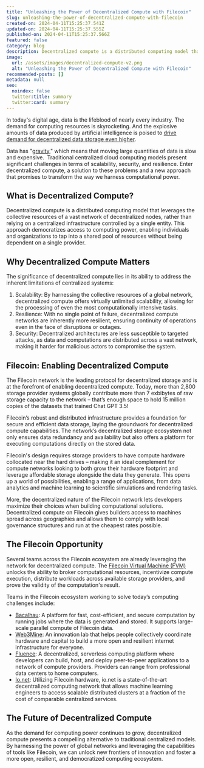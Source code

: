 ```yaml
---
title: "Unleashing the Power of Decentralized Compute with Filecoin"
slug: unleashing-the-power-of-decentralized-compute-with-filecoin
created-on: 2024-04-11T15:25:37.541Z
updated-on: 2024-04-11T15:25:37.555Z
published-on: 2024-04-11T15:25:37.566Z
featured: false
category: blog
description: Decentralized compute is a distributed computing model that leverages the collective resources of a vast network of decentralized nodes, rather than relying on a centralized infrastructure controlled by a single entity. This approach democratizes access to computing power, enabling individuals and organizations to tap into a shared pool of resources without being dependent on a single provider.
image:
  url: /assets/images/decentralized-compute-v2.png
  alt: "Unleashing the Power of Decentralized Compute with Filecoin"
recommended-posts: []
metadata: null
seo:
  noindex: false
  twitter:title: summary
  twitter:card: summary
---
```


In today's digital age, data is the lifeblood of nearly every industry. The demand for computing resources is skyrocketing. And the explosive amounts of data produced by artificial intelligence is poised to [drive demand for decentralized data storage even higher](https://blogs.sw.siemens.com/polarion/the-data-deluge-what-do-we-do-with-the-data-generated-by-avs/).

Data has "[gravity](https://dgtlinfra.com/what-is-data-gravity-aws-azure-cloud/)," which means that moving large quantities of data is slow and expensive.  Traditional centralized cloud computing models present significant challenges in terms of scalability, security, and resilience. Enter decentralized compute, a solution to these problems and a new approach that promises to transform the way we harness computational power.

## What is Decentralized Compute?

Decentralized compute is a distributed computing model that leverages the collective resources of a vast network of decentralized nodes, rather than relying on a centralized infrastructure controlled by a single entity. This approach democratizes access to computing power, enabling individuals and organizations to tap into a shared pool of resources without being dependent on a single provider.

## Why Decentralized Compute Matters

The significance of decentralized compute lies in its ability to address the inherent limitations of centralized systems:

1. Scalability: By harnessing the collective resources of a global network, decentralized compute offers virtually unlimited scalability, allowing for the processing of even the most computationally intensive tasks.
2. Resilience: With no single point of failure, decentralized compute networks are inherently more resilient, ensuring continuity of operations even in the face of disruptions or outages.
3. Security: Decentralized architectures are less susceptible to targeted attacks, as data and computations are distributed across a vast network, making it harder for malicious actors to compromise the system.

## Filecoin: Enabling Decentralized Compute

The Filecoin network is the leading protocol for decentralized storage and is at the forefront of enabling decentralized compute. Today, more than 2,800 storage provider systems globally contribute more than 7 exbibytes of raw storage capacity to the network – that’s enough space to hold 15 million copies of the datasets that trained Chat GPT 3.5!

Filecoin’s robust and distributed infrastructure provides a foundation for secure and efficient data storage, laying the groundwork for decentralized compute capabilities. The network’s decentralized storage ecosystem not only ensures data redundancy and availability but also offers a platform for executing computations directly on the stored data.

Filecoin's design requires storage providers to have compute hardware collocated near the hard drives – making it an ideal complement for compute networks looking to both grow their hardware footprint and leverage affordable storage alongside the data they generate. This opens up a world of possibilities, enabling a range of applications, from data analytics and machine learning to scientific simulations and rendering tasks.

More, the decentralized nature of the Filecoin network lets developers maximize their choices when building computational solutions. Decentralized compute on Filecoin gives builders access to machines spread across geographies and allows them to comply with local governance structures and run at the cheapest rates possible.

## The Filecoin Opportunity

Several teams across the Filecoin ecosystem are already leveraging the network for decentralized compute. The [Filecoin Virtual Machine (FVM)](https://fvm.filecoin.io/) unlocks the ability to broker computational resources, incentivize compute execution, distribute workloads across available storage providers, and prove the validity of the computation's result.

Teams in the Filecoin ecosystem working to solve today’s computing challenges include:

- [Bacalhau](https://fil.org/ecosystem-projects/bacalhau/): A platform for fast, cost-efficient, and secure computation by running jobs where the data is generated and stored. It supports large-scale parallel compute of Filecoin data.
- [Web3Mine](https://fil.org/ecosystem-projects/web3mine/): An innovation lab that​ helps people collectively coordinate hardware and capital to build a more open and resilient internet infrastructure for everyone.
- [Fluence](https://fil.org/ecosystem-projects/fluence/): A decentralized, serverless computing platform where developers can build, host, and deploy peer-to-peer applications to a network of compute providers. Providers can range from professional data centers to home computers.
- [Io.net](http://io.net): Utilizing Filecoin hardware, io.net is a state-of-the-art decentralized computing network that allows machine learning engineers to access scalable distributed clusters at a fraction of the cost of comparable centralized services.

## The Future of Decentralized Compute

As the demand for computing power continues to grow, decentralized compute presents a compelling alternative to traditional centralized models. By harnessing the power of global networks and leveraging the capabilities of tools like Filecoin, we can unlock new frontiers of innovation and foster a more open, resilient, and democratized computing ecosystem.
